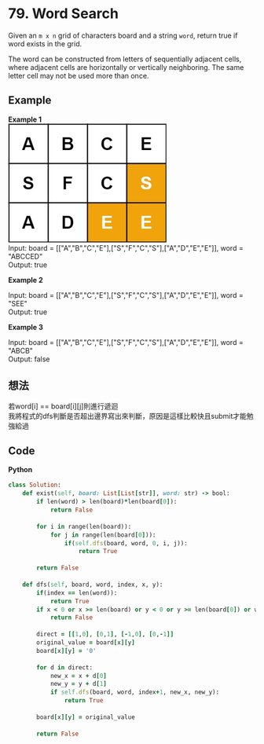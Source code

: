 # 79. Word Search
Given an `m x n` grid of characters board and a string `word`, return true if word exists in the grid.  

The word can be constructed from letters of sequentially adjacent cells, where adjacent cells are horizontally or vertically neighboring. The same letter cell may not be used more than once.  

 
## Example
**Example 1**  
![Image](https://github.com/Adalyne/Leetcode/blob/3bd3333cd3fc140a4a04dd512db5656f832ac01c/Backtracking/Image/word-1.jpg)  
Input: board = [["A","B","C","E"],["S","F","C","S"],["A","D","E","E"]], word = "ABCCED"  
Output: true  

**Example 2**  

Input: board = [["A","B","C","E"],["S","F","C","S"],["A","D","E","E"]], word = "SEE"  
Output: true  

**Example 3**  

Input: board = [["A","B","C","E"],["S","F","C","S"],["A","D","E","E"]], word = "ABCB"  
Output: false  

## 想法
若word[i] == board[i][j]則進行遞迴  
我將程式的dfs判斷是否超出邊界寫出來判斷，原因是這樣比較快且submit才能勉強給過  

## Code
**Python**
```ruby
class Solution:
    def exist(self, board: List[List[str]], word: str) -> bool:
        if len(word) > len(board)*len(board[0]):
            return False
            
        for i in range(len(board)):
            for j in range(len(board[0])):
                if(self.dfs(board, word, 0, i, j)):
                    return True
        
        return False

    def dfs(self, board, word, index, x, y):
        if(index == len(word)):
            return True
        if x < 0 or x >= len(board) or y < 0 or y >= len(board[0]) or word[index] != board[x][y]:
            return False

        direct = [[1,0], [0,1], [-1,0], [0,-1]]
        original_value = board[x][y]
        board[x][y] = '0'

        for d in direct:
            new_x = x + d[0]
            new_y = y + d[1]
            if self.dfs(board, word, index+1, new_x, new_y):
                return True

        board[x][y] = original_value

        return False
```
